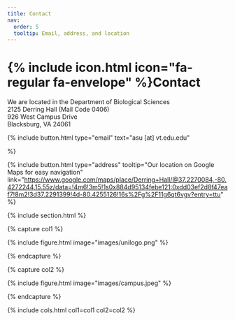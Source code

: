 ```yaml
---
title: Contact
nav:
  order: 5
  tooltip: Email, address, and location
---
```


# {% include icon.html icon="fa-regular fa-envelope" %}Contact

We are located in the Department of Biological Sciences \
2125 Derring Hall (Mail Code 0406) \
926 West Campus Drive \
Blacksburg, VA 24061 

{%
  include button.html
  type="email"
  text="asu [at] vt.edu.edu"
  
%}

{%
  include button.html
  type="address"
  tooltip="Our location on Google Maps for easy navigation"
  link="https://www.google.com/maps/place/Derring+Hall/@37.2270084,-80.4272244,15.55z/data=!4m6!3m5!1s0x884d95134febe121:0xdd03ef2d8f47eaf7!8m2!3d37.2291399!4d-80.4255126!16s%2Fg%2F11g6qt6vgv?entry=ttu"
%}

{% include section.html %}

{% capture col1 %}

{%
  include figure.html
  image="images/unilogo.png"
%}

{% endcapture %}

{% capture col2 %}

{%
  include figure.html
  image="images/campus.jpeg"
%}

{% endcapture %}

{% include cols.html col1=col1 col2=col2 %}




